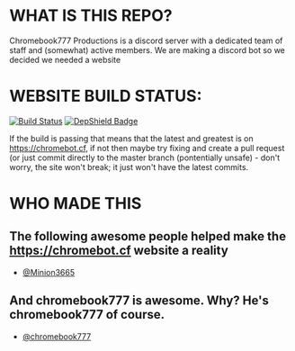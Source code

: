 # WHAT IS THIS REPO?
Chromebook777 Productions is a discord server with a dedicated team of staff and (somewhat) active members. We are making a discord bot so we decided we needed a website

# WEBSITE BUILD STATUS:
[![Build Status](https://travis-ci.com/chromebook777-productions/chromebot.cf.svg?branch=master)](https://travis-ci.com/chromebook777-productions/chromebot.cf) [![DepShield Badge](https://depshield.sonatype.org/badges/chromebot-websites/beta.chromebot.cf/depshield.svg)](https://depshield.github.io)

If the build is passing that means that the latest and greatest is on https://chromebot.cf, if not then maybe try fixing and create a pull request (or just commit directly to the master branch (pontentially unsafe) - don't worry, the site won't break; it just won't have the latest commits.

# WHO MADE THIS
## The following awesome people helped make the https://chromebot.cf website a reality
- [@Minion3665](https://github.com/Minion3665)

## And chromebook777 is awesome. Why? He's chromebook777 of course.
- [@chromebook777](https://github.com/Chromebook777)
